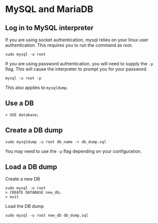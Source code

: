 # MySQL and MariaDB

## Log in to MySQL interpreter
If you are using socket authentication, mysql relies on your linux user authentication. This
requires you to run the command as root.
```
sudo mysql -u root
```
If you are using password authentication, you will need to supply the `-p` flag. This will cause
the interpreter to prompt you for your password.
```
mysql -u root -p
```

This also applies to `mysqldump`.

## Use a DB
```
> USE database;
```

## Create a DB dump
```
sudo mysqldump -u root db_name -r db_dump.sql
```
You may need to use the `-p` flag depending on your configuration.

## Load a DB dump
Create a new DB
```
sudo mysql -u root
> CREATE DATABASE new_db;
> exit
```
Load the DB dump
```
sudo mysql -u root new_db db_dump.sql
```
